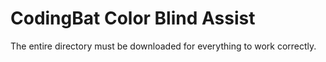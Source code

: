 # CodingBat Color Blind Assist

The entire directory must be downloaded for everything to work correctly.
